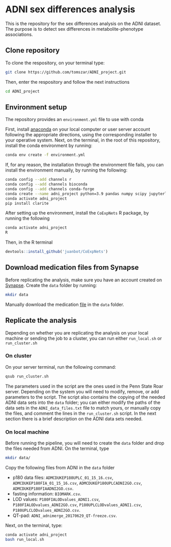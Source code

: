 # ADNI sex differences analysis

This is the repository for the sex differences analysis on the ADNI dataset.
The purpose is to detect sex differences in metabolite-phenotype associations.

## Clone repository

To clone the respository, on your terminal type:

```bash
git clone https://github.com/tomszar/ADNI_project.git
```

Then, enter the respository and follow the next instructions

```bash
cd ADNI_project
```

## Environment setup

The repository provides an `environment.yml` file to use with conda

First, install [anaconda](https://www.anaconda.com/products/individual) on your local computer or user server account following the appropriate directions, using the corresponding installer to your operative system.
Next, on the terminal, in the root of this repository, install the conda environment by running:

```bash
conda env create -f environment.yml
```

If, for any reason, the installation through the environment file fails, you can install the environment manually, by running the following:

```bash
conda config --add channels r
conda config --add channels bioconda
conda config --add channels conda-forge
conda create --name adni_project python=3.9 pandas numpy scipy jupyterlab statsmodels scikit-learn pingouin r-base r-wgcna r-devtools bioconductor-limma bioconductor-sva bioconductor-gosim
conda activate adni_project
pip install clarite
```

After setting up the environment, install the `CoExpNets` R package, by running the following

```bash
conda activate adni_project
R
```

Then, in the R terminal

```R
devtools::install_github('juanbot/CoExpNets')
```

## Download medication files from Synapse

Before replicating the analysis, make sure you have an account created on [Synapse](https://www.synapse.org/).
Create the `data` folder by running:

```bash
mkdir data
```

Manually download the medication [file](https://www.synapse.org/#!Synapse:syn12179110) in the `data` folder.

## Replicate the analysis

Depending on whether you are replicating the analysis on your local machine or sending the job to a cluster, you can run either `run_local.sh` or `run_cluster.sh`

### On cluster

On your server terminal, run the following command:

```bash
qsub run_cluster.sh
```

The parameters used in the script are the ones used in the Penn State Roar server.
Depending on the system you will need to modify, remove, or add parameters to the script.
The script also contains the copying of the needed ADNI data sets into the `data` folder; you can either modify the paths of the data sets in the `ADNI_data_files.txt` file to match yours, or manually copy the files, and comment the lines in the `run_cluster.sh` script.
In the next section there is a brief description on the ADNI data sets needed.

### On local machine

Before running the pipeline, you will need to create the `data` folder and drop the files needed from ADNI.
On the terminal, type

```bash
mkdir data/
```

Copy the following files from ADNI in the `data` folder

- p180 data files: `ADMCDUKEP180UPLC_01_15_16.csv`, `ADMCDUKEP180FIA_01_15_16.csv`, `ADMCDUKEP180UPLCADNI2GO.csv`, `ADMCDUKEP180FIAADNI2GO.csv`.
- fasting information: `BIOMARK.csv`.
- LOD values: `P180FIALODvalues_ADNI1.csv`, `P180FIALODvalues_ADNI2GO.csv`, `P180UPLCLODvalues_ADNI1.csv`, `P180UPLCLODvalues_ADNI2GO.csv`.
- QT-pad: `ADNI_adnimerge_20170629_QT-freeze.csv`.

Next, on the terminal, type:

```bash
conda activate adni_project
bash run_local.sh
```
